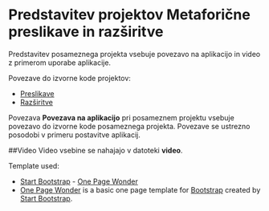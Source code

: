 Predstavitev projektov Metaforične preslikave in razširitve
=======

Predstavitev posameznega projekta vsebuje povezavo na aplikacijo in video z primerom uporabe aplikacije.

Povezave do izvorne kode projektov:

* [Preslikave](https://github.com/silvog/ioi-preslikave_base)
* [Razširitve](https://github.com/silvog/ioi-razsiritve_base)

Povezava **Povezava na aplikacijo** pri posameznem projektu vsebuje povezavo do izvorne kode posameznega projekta.
Povezave se ustrezno posodobi v primeru postavitve aplikacij.
 
##Video
Video vsebine se nahajajo v datoteki **video**.


Template used:

* [Start Bootstrap](http://startbootstrap.com/) - [One Page Wonder](http://startbootstrap.com/template-overviews/one-page-wonder/)
* [One Page Wonder](http://startbootstrap.com/template-overviews/one-page-wonder/) is a basic one page template for [Bootstrap](http://getbootstrap.com/) created by [Start Bootstrap](http://startbootstrap.com/).
